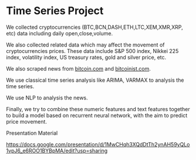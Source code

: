 # Time Series Project

We collected cryptocurrencies (BTC,BCN,DASH,ETH,LTC,XEM,XMR,XRP, etc) data including daily open,close,volume.

We also collected related data which may affect the movement of cryptocurrencies prices. These data include S&P 500 index, Nikkei 225 index, volatility index, US treasury rates, gold and silver price, etc.

We also scraped news from [bitcoin.com](https://news.bitcoin.com/) and [bitcoinist.com](https://bitcoinist.com/category/news/).

We use classical time series analysis like ARIMA, VARMAX to analysis the time series.

We use NLP to analysis the news.

Finally, we try to combine these numeric features and text features together to build a model based on recurrent neural network, with the aim to predict price movement.

Presentation Material

https://docs.google.com/presentation/d/1MwCHqh3XQdDtTh2ynAH59yQLo1vpJ6_e6ROO1BYBpMA/edit?usp=sharing
